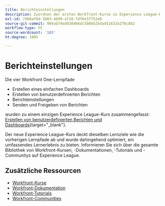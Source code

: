 ```yaml
---
title: Berichteinstellungen
description: Zuordnen der ersten Workfront-Kurse zu Experience League-Kursen
exl-id: 7db0af0d-1083-4699-af10-fdf6e5f752e0
source-git-commit: 904ab74ed838466dc5b0bb25da451632e270c882
workflow-type: ht
source-wordcount: '103'
ht-degree: 100%

---
```


# Berichteinstellungen

Die vier Workfront One-Lernpfade

* Erstellen eines einfachen Dashboards
* Erstellen von benutzerdefinierten Berichten
* Berichteinstellungen
* Senden und Freigeben von Berichten

wurden zu einem einzigen Experience League-Kurs zusammengefasst: [Erstellen von benutzerdefinierten Berichten und Dashboards](https://experienceleague.adobe.com/?recommended=Workfront-U-1-2022.3.reporting&amp;lang=de){target="_blank"}.

Der neue Experience League-Kurs deckt dieselben Lernziele wie die vorherigen Lernpfade ab und wurde dahingehend optimiert, ein umfassendes Lernerlebnis zu bieten.  Informieren Sie sich über die gesamte Bibliothek von Workfront-Kursen, -Dokumentationen, -Tutorials und -Communitys auf Experience League.

## Zusätzliche Ressourcen

* [Workfront-Kurse](https://experienceleague.adobe.com/?lang=de&amp;Solution=Workfront#courses)
* [Workfront-Dokumentation](https://experienceleague.adobe.com/docs/workfront.html?lang=de)
* [Workfront-Tutorials](https://experienceleague.adobe.com/docs/workfront-learn/tutorials-workfront/home.html?lang=de)
* [Workfront-Communities](https://experienceleaguecommunities.adobe.com/t5/workfront/ct-p/workfront)

